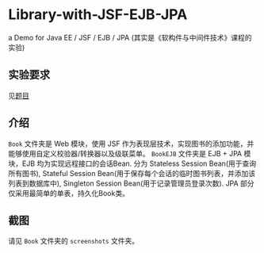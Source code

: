 # Library-with-JSF-EJB-JPA
a Demo for Java EE / JSF / EJB / JPA (其实是《软构件与中间件技术》课程的实验)

## 实验要求
见[题目](题目.txt)

## 介绍
`Book` 文件夹是 Web 模块，使用 JSF 作为表现层技术，实现图书的添加功能，并能够使用自定义校验器/转换器以及级联菜单。
`BookEJB` 文件夹是 EJB + JPA 模块，EJB 均为实现远程接口的会话Bean. 分为 Stateless Session Bean(用于查询所有图书), Stateful Session Bean(用于保存每个会话的临时图书列表，并添加该列表到数据库中), Singleton Session Bean(用于记录管理员登录次数). JPA 部分仅采用最简单的单表，持久化Book类。

## 截图
请见 `Book` 文件夹的 `screenshots` 文件夹。